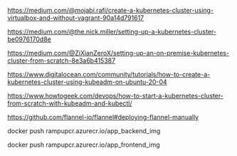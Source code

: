 https://medium.com/@mojabi.rafi/create-a-kubernetes-cluster-using-virtualbox-and-without-vagrant-90a14d791617

https://medium.com/@the.nick.miller/setting-up-a-kubernetes-cluster-be0976170d8e

https://medium.com/@ZiXianZeroX/setting-up-an-on-premise-kubernetes-cluster-from-scratch-8e3a6b415387


https://www.digitalocean.com/community/tutorials/how-to-create-a-kubernetes-cluster-using-kubeadm-on-ubuntu-20-04

https://www.howtogeek.com/devops/how-to-start-a-kubernetes-cluster-from-scratch-with-kubeadm-and-kubectl/

https://github.com/flannel-io/flannel#deploying-flannel-manually


docker push rampupcr.azurecr.io/app_backend_img

docker push rampupcr.azurecr.io/app_frontend_img


